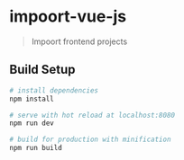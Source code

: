 # impoort-vue-js

> Impoort frontend projects

## Build Setup

``` bash
# install dependencies
npm install

# serve with hot reload at localhost:8080
npm run dev

# build for production with minification
npm run build


